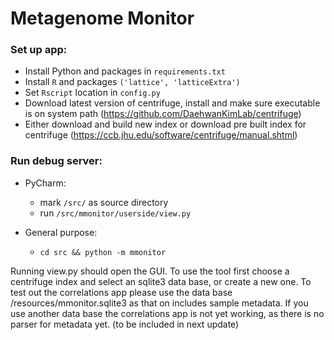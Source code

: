 # Metagenome Monitor

### Set up app:

- Install Python and packages in `requirements.txt`
- Install `R` and packages `('lattice', 'latticeExtra')`
- Set `Rscript` location in `config.py`
- Download latest version of centrifuge, install and make sure executable is on system path (https://github.com/DaehwanKimLab/centrifuge)
- Either download and build new index or download pre built index for centrifuge (https://ccb.jhu.edu/software/centrifuge/manual.shtml)

### Run debug server:

- PyCharm:
  - mark `/src/` as source directory
  - run `/src/mmonitor/userside/view.py`

- General purpose:
  - `cd src && python -m mmonitor`

Running view.py should open the GUI.
To use the tool first choose a centrifuge index and select an sqlite3 data base, or create a new one.
To test out the correlations app please use the data base /resources/mmonitor.sqlite3 as that on includes sample metadata.
If you use another data base the correlations app is not yet working, as there is no parser for metadata yet. (to be included in next update)
